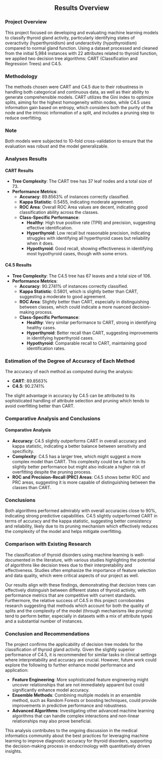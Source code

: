## <p align="center"> Results Overview </p>

### Project Overview
This project focused on developing and evaluating machine learning models to classify thyroid gland activity, particularly identifying states of overactivity (hyperthyroidism) and underactivity (hypothyroidism) compared to normal gland function. Using a dataset processed and cleaned from the initial 5,984 instances with 22 attributes related to thyroid function, we applied two decision tree algorithms: CART (Classification and Regression Trees) and C4.5.

### Methodology
The methods chosen were CART and C4.5 due to their robustness in handling both categorical and continuous data, as well as their ability to generate comprehensible models. CART utilizes the Gini index to optimize splits, aiming for the highest homogeneity within nodes, while C4.5 uses information gain based on entropy, which considers both the purity of the node and the intrinsic information of a split, and includes a pruning step to reduce overfitting.

### Note
Both models were subjected to 10-fold cross-validation to ensure that the evaluation was robust and the model generalizable.

### Analyses Results

#### CART Results
- **Tree Complexity**: The CART tree has 37 leaf nodes and a total size of 73.
- **Performance Metrics**:
  - **Accuracy**: 89.8563% of instances correctly classified.
  - **Kappa Statistic**: 0.5455, indicating moderate agreement.
  - **ROC Area**: Overall ROC Area values are decent, indicating good classification ability across the classes.
  - **Class-Specific Performance**:
    - **Healthy**: High true positive rate (TPR) and precision, suggesting effective identification.
    - **Hyperthyroid**: Low recall but reasonable precision, indicating struggles with identifying all hyperthyroid cases but reliability when it does.
    - **Hypothyroid**: Good recall, showing effectiveness in identifying most hypothyroid cases, though with some errors.
    
#### C4.5 Results
- **Tree Complexity**: The C4.5 tree has 67 leaves and a total size of 106.
- **Performance Metrics**:
  - **Accuracy**: 90.2741% of instances correctly classified.
  - **Kappa Statistic**: 0.5801, which is slightly better than CART, suggesting a moderate to good agreement.
  - **ROC Area**: Slightly better than CART, especially in distinguishing between classes, which could indicate a more nuanced decision-making process.
  - **Class-Specific Performance**:
    - **Healthy**: Very similar performance to CART, strong in identifying healthy cases.
    - **Hyperthyroid**: Better recall than CART, suggesting improvements in identifying hyperthyroid cases.
    - **Hypothyroid**: Comparable recall to CART, maintaining good identification rates.

### Estimation of the Degree of Accuracy of Each Method

The accuracy of each method as computed during the analysis:
- **CART**: 89.8563%
- **C4.5**: 90.2741%

The slight advantage in accuracy by C4.5 can be attributed to its sophisticated handling of attribute selection and pruning which tends to avoid overfitting better than CART.

### Comparative Analysis and Conclusions

#### Comparative Analysis
- **Accuracy**: C4.5 slightly outperforms CART in overall accuracy and kappa statistic, indicating a better balance between sensitivity and specificity.
- **Complexity**: C4.5 has a larger tree, which might suggest a more complex model than CART. This complexity could be a factor in its slightly better performance but might also indicate a higher risk of overfitting despite the pruning process.
- **ROC and Precision-Recall (PRC) Areas**: C4.5 shows better ROC and PRC areas, suggesting it is more capable of distinguishing between the classes than CART.

### Conclusions
Both algorithms performed admirably with overall accuracies close to 90%, indicating strong predictive capabilities. C4.5 slightly outperformed CART in terms of accuracy and the kappa statistic, suggesting better consistency and reliability, likely due to its pruning mechanism which effectively reduces the complexity of the model and helps mitigate overfitting.

### Comparison with Existing Research
The classification of thyroid disorders using machine learning is well-documented in the literature, with various studies highlighting the potential of algorithms like decision trees due to their interpretability and effectiveness. Studies often emphasize the importance of feature selection and data quality, which were critical aspects of our project as well.

Our results align with these findings, demonstrating that decision trees can effectively distinguish between different states of thyroid activity, with performance metrics that are competitive with current standards. Furthermore, the relative success of C4.5 in this project corroborates research suggesting that methods which account for both the quality of splits and the complexity of the model (through mechanisms like pruning) tend to perform better, especially in datasets with a mix of attribute types and a substantial number of instances.

### Conclusion and Recommendations
The project confirms the applicability of decision tree models for the classification of thyroid gland activity. Given the slightly superior performance of C4.5, it is recommended for similar tasks in clinical settings where interpretability and accuracy are crucial. However, future work could explore the following to further enhance model performance and application:

- **Feature Engineering**: More sophisticated feature engineering might uncover relationships that are not immediately apparent but could significantly enhance model accuracy.
- **Ensemble Methods**: Combining multiple models in an ensemble method, such as Random Forests or boosting techniques, could provide improvements in predictive performance and robustness.
- **Advanced Algorithms**: Investigating other advanced machine learning algorithms that can handle complex interactions and non-linear relationships may also prove beneficial.

This analysis contributes to the ongoing discussion in the medical informatics community about the best practices for leveraging machine learning to improve diagnostic accuracy for thyroid disorders, supporting the decision-making process in endocrinology with quantitatively driven insights.
